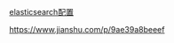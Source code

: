 [ elasticsearch配置](https://www.cnblogs.com/hanyouchun/p/5163183.html)


https://www.jianshu.com/p/9ae39a8beeef

